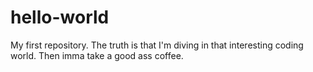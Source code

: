 # hello-world
My first repository.
The truth is that I'm diving in that interesting coding world.
Then imma take a good ass coffee.
